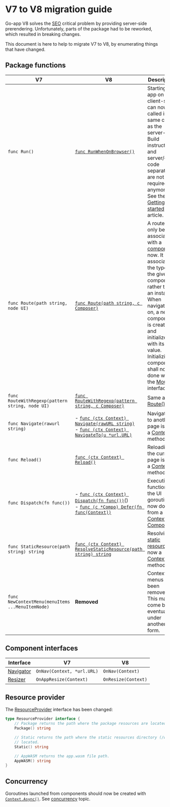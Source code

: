 # V7 to V8 migration guide

Go-app V8 solves the [SEO](/seo) critical problem by providing server-side prerendering. Unfortunately, parts of the package had to be reworked, which resulted in breaking changes.

This document is here to help to migrate V7 to V8, by enumerating things that have changed.

## Package functions

| V7                                               | V8                                                                                                                                                              | Description                                                                                                                                                                                                                                                                                                                  |
| ------------------------------------------------ | --------------------------------------------------------------------------------------------------------------------------------------------------------------- | ---------------------------------------------------------------------------------------------------------------------------------------------------------------------------------------------------------------------------------------------------------------------------------------------------------------------------- |
| `func Run()`                                     | [`func RunWhenOnBrowser()`](/reference#RunWhenOnBrowser)                                                                                                        | Starting the app on the client-side can now be called in the same code as the server-side. Build instructions and server/client code separation are not required anymore. See the [Getting started](/start#code) article.                                                                                                    |
| `func Route(path string, node UI)`               | [`func Route(path string, c Composer)`](/reference#Route)                                                                                                       | A route can only be associated with a [component](/components) now. It now associates the type of the given component rather than an instance. When navigated on, a new component is created and initialized with its zero value. Initializing component shall now be done with the [Mounter](/reference#Mounter) interface. |
| `func RouteWithRegexp(pattern string, node UI)`  | [`func RouteWithRegexp(pattern string, c Composer)`](/reference#RouteWithRegexp)                                                                                | Same as [Route()](/reference#Route).                                                                                                                                                                                                                                                                                         |
| `func Navigate(rawurl string)`                   | - [`func (ctx Context) Navigate(rawURL string)`](/reference#Context.Navigate)<br>- [`func (ctx Context) NavigateTo(u *url.URL)`](/reference#Context.NavigateTo) | Navigating to another page is now a [Context](/reference#Context) method.                                                                                                                                                                                                                                                    |
| `func Reload()`                                  | [`func (ctx Context) Reload()`](/reference#Context.Reload)                                                                                                      | Reloading the current page is now a [Context](/reference#Context) method.                                                                                                                                                                                                                                                    |
| `func Dispatch(fn func())`                       | - [`func (ctx Context) Dispatch(fn func())`](/reference#Context.Dispatch)()<br> - [`func (c *Compo) Defer(fn func(Context))`](/reference#Compo.Defer)           | Executing a function on the UI goroutine is now done from a [Context](/reference#Context) or a [Component](http://localhost:7777/reference#Composer).                                                                                                                                                                        |
| `func StaticResource(path string) string`        | [`func (ctx Context) ResolveStaticResource(path string) string`](/reference#Context.ResolveStaticResource)                                                      | Resolving a [static resource](/static-resources) is now a [Context](/reference#Context) method.                                                                                                                                                                                                                              |
| `func NewContextMenu(menuItems ...MenuItemNode)` | **Removed**                                                                                                                                                     | Context menus have been removed. This may come back eventually under another form.                                                                                                                                                                                                                                           |

## Component interfaces

| Interface                         | V7                         | V8                  |
| --------------------------------- | -------------------------- | ------------------- |
| [Navigator](/reference#Navigator) | `OnNav(Context, *url.URL)` | `OnNav(Context)`    |
| [Resizer](/reference#Resizer)     | `OnAppResize(Context)`     | `OnResize(Context)` |

## Resource provider

The [ResourceProvider](/reference#ResourceProvider) interface has been changed:

```go
type ResourceProvider interface {
	// Package returns the path where the package resources are located.
	Package() string

	// Static returns the path where the static resources directory (/web) is
	// located.
	Static() string

	// AppWASM returns the app.wasm file path.
	AppWASM() string
}
```

## Concurrency

Goroutines launched from components should now be created with [`Context.Async()`](/reference#Context.Async). See [concurrency](/concurrency#async) topic.
